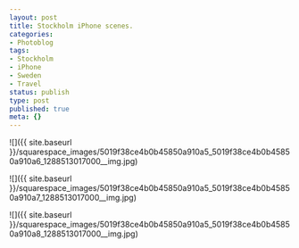 ```yaml
---
layout: post
title: Stockholm iPhone scenes.
categories:
- Photoblog
tags:
- Stockholm
- iPhone
- Sweden
- Travel
status: publish
type: post
published: true
meta: {}
---
```


![]({{ site.baseurl }}/squarespace_images/5019f38ce4b0b45850a910a5_5019f38ce4b0b45850a910a6_1288513017000__img.jpg)
  

  
   
![]({{ site.baseurl }}/squarespace_images/5019f38ce4b0b45850a910a5_5019f38ce4b0b45850a910a7_1288513017000__img.jpg)
  

  
   
![]({{ site.baseurl }}/squarespace_images/5019f38ce4b0b45850a910a5_5019f38ce4b0b45850a910a8_1288513017000__img.jpg)
